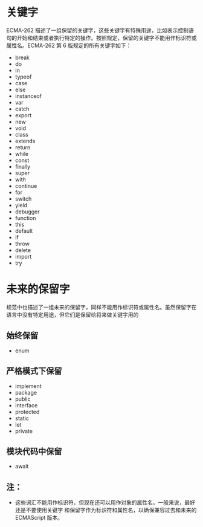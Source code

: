 # 关键字
ECMA-262 描述了一组保留的关键字，这些关键字有特殊用途，比如表示控制语句的开始和结束或者执行特定的操作。按照规定，保留的关键字不能用作标识符或属性名。ECMA-262 第 6 版规定的所有关键字如下：
* break
* do
* in
* typeof
* case
* else
* instanceof
* var
* catch
* export
* new
* void
* class
* extends
* return
* while
* const
* finally
* super
* with
* continue
* for
* switch
* yield
* debugger
* function
* this
* default
* if
* throw
* delete
* import
* try

# 未来的保留字
规范中也描述了一组未来的保留字，同样不能用作标识符或属性名。虽然保留字在语言中没有特定用途，但它们是保留给将来做关键字用的
## 始终保留
* enum
## 严格模式下保留
* implement
* package
* public
* interface
* protected
* static
* let
* private
## 模块代码中保留
* await
  
## 注：
* 这些词汇不能用作标识符，但现在还可以用作对象的属性名。一般来说，最好还是不要使用关键字
和保留字作为标识符和属性名，以确保兼容过去和未来的 ECMAScript 版本。